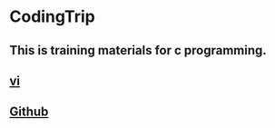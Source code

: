 # CodingTrip
## This is training materials for c programming.

## [vi](./Vi/README.md)

## [Github](./Github/README.md)


